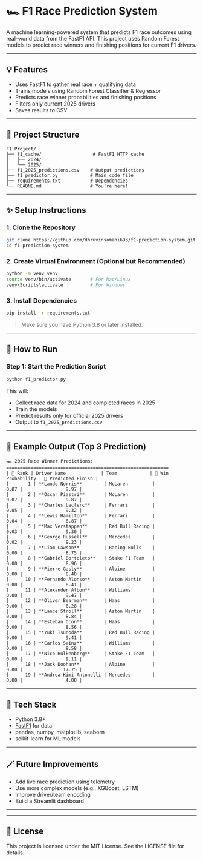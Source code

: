 # 🏎️ F1 Race Prediction System

A machine learning-powered system that predicts F1 race outcomes using real-world data from the FastF1 API. This project uses Random Forest models to predict race winners and finishing positions for current F1 drivers.

---

## 💡 Features

* Uses FastF1 to gather real race + qualifying data
* Trains models using Random Forest Classifier & Regressor
* Predicts race winner probabilities and finishing positions
* Filters only current 2025 drivers
* Saves results to CSV

---

## 📂 Project Structure

```
F1 Project/
├── f1_cache/                   # FastF1 HTTP cache
│   ├── 2024/
│   └── 2025/
├── f1_2025_predictions.csv    # Output predictions
├── f1_predictor.py            # Main code file
├── requirements.txt           # Dependencies
└── README.md                  # You're here!
```

---

## ✨ Setup Instructions

### 1. Clone the Repository

```bash
git clone https://github.com/dhruvinsomani693/f1-prediction-system.git
cd f1-prediction-system
```

### 2. Create Virtual Environment (Optional but Recommended)

```bash
python -m venv venv
source venv/bin/activate       # For Mac/Linux
venv\Scripts\activate          # For Windows
```

### 3. Install Dependencies

```bash
pip install -r requirements.txt
```

> Make sure you have Python 3.8 or later installed.

---

## 🚀 How to Run

### Step 1: Start the Prediction Script

```bash
python f1_predictor.py
```

This will:

* Collect race data for 2024 and completed races in 2025
* Train the models
* Predict results only for official 2025 drivers
* Output to `f1_2025_predictions.csv`

---

## 🥇 Example Output (Top 3 Prediction)

```
🏎️ 2025 Race Winner Predictions:
============================================================
| 🥇 Rank | Driver Name             | Team            | 🧠 Win Probability | 🏁 Predicted Finish |
|       1 | **Lando Norris**        | McLaren         |               0.07 |                9.97 |
|       2 | **Oscar Piastri**       | McLaren         |               0.07 |                9.87 |
|       3 | **Charles Leclerc**     | Ferrari         |               0.05 |                9.32 |
|       4 | **Lewis Hamilton**      | Ferrari         |               0.04 |                8.87 |
|       5 | **Max Verstappen**      | Red Bull Racing |               0.03 |                9.30 |
|       6 | **George Russell**      | Mercedes        |               0.02 |                9.23 |
|       7 | **Liam Lawson**         | Racing Bulls    |               0.00 |                8.75 |
|       8 | **Gabriel Bortoleto**   | Stake F1 Team   |               0.00 |                8.96 |
|       9 | **Pierre Gasly**        | Alpine          |               0.00 |                8.48 |
|      10 | **Fernando Alonso**     | Aston Martin    |               0.00 |                8.41 |
|      11 | **Alexander Albon**     | Williams        |               0.00 |                9.47 |
|      12 | **Oliver Bearman**      | Haas            |               0.00 |                8.28 |
|      13 | **Lance Stroll**        | Aston Martin    |               0.00 |                8.84 |
|      14 | **Esteban Ocon**        | Haas            |               0.00 |                8.56 |
|      15 | **Yuki Tsunoda**        | Red Bull Racing |               0.00 |                9.41 |
|      16 | **Carlos Sainz**        | Williams        |               0.00 |                9.58 |
|      17 | **Nico Hulkenberg**     | Stake F1 Team   |               0.00 |                9.11 |
|      18 | **Jack Doohan**         | Alpine          |               0.00 |               17.75 |
|      19 | **Andrea Kimi Antonelli | Mercedes        |               0.00 |                4.00 |

```

---

## 🔧 Tech Stack

* Python 3.8+
* [FastF1](https://theoehrly.github.io/Fast-F1/) for data
* pandas, numpy, matplotlib, seaborn
* scikit-learn for ML models

---

## 🪄 Future Improvements

* Add live race prediction using telemetry
* Use more complex models (e.g., XGBoost, LSTM)
* Improve driver/team encoding
* Build a Streamlit dashboard

---

---

## 🚀 License

This project is licensed under the MIT License. See the LICENSE file for details.
